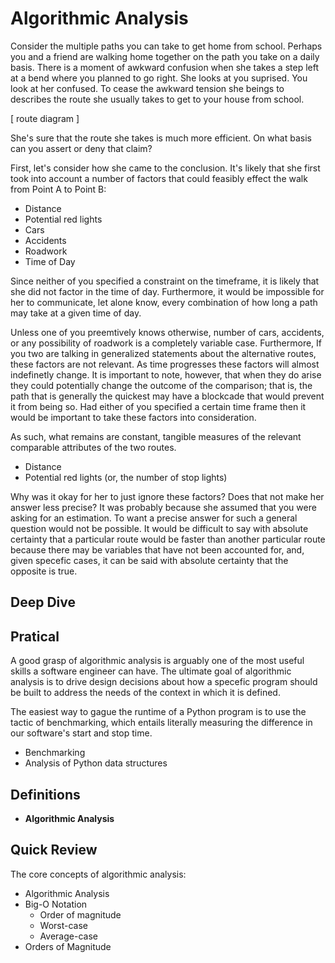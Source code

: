 # Algorithmic Analysis
Consider the multiple paths you can take to get home from school. Perhaps you and a friend are
walking home together on the path you take on a daily basis. There is a moment of awkward 
confusion when she takes a step left at a bend where you planned to go right. She looks at 
you suprised. You look at her confused. To cease the awkward tension she beings to describes 
the route she usually takes to get to your house from school.

[ route diagram ]

She's sure that the route she takes is much more efficient. On what basis can you assert or
deny that claim?

First, let's consider how she came to the conclusion. It's likely that she first took into 
account a number of factors that could feasibly effect the walk from Point A to Point B:
- Distance
- Potential red lights
- Cars
- Accidents
- Roadwork
- Time of Day

Since neither of you specified a constraint on the timeframe, it is likely that she
did not factor in the time of day. Furthermore, it would be impossible for her to 
communicate, let alone know, every combination of how long a path may take at a given 
time of day.

Unless one of you preemtively knows otherwise, number of cars, accidents, or any 
possibility of roadwork is a completely variable case. Furthermore, If you two are talking
in generalized statements about the alternative routes, these factors are not relevant. As
time progresses these factors will almost indefinetly change. It is important to note,
however, that when they do arise they could potentially change the outcome of the comparison; 
that is, the path that is generally the quickest may have a blockcade that 
would prevent it from being so. Had either of you specified a certain time frame then
it would be important to take these factors into consideration.

As such, what remains are constant, tangible measures of the relevant comparable attributes
of the two routes.
- Distance
- Potential red lights (or, the number of stop lights)

Why was it okay for her to just ignore these factors? Does that not make her answer less
precise? It was probably because she assumed that you were asking for an estimation. To 
want a precise answer for such a general question would not be possible. It would be
difficult to say with absolute certainty that a particular route would be faster than another
particular route because there may be variables that have not been accounted for, and,
given specefic cases, it can be said with absolute certainty that the opposite is true.

## Deep Dive


## Pratical
A good grasp of algorithmic analysis is arguably one of the most useful skills a software
engineer can have. The ultimate goal of algorithmic analysis is to drive design decisions about
how a specefic program should be built to address the needs of the context in which it is defined.

The easiest way to gague the runtime of a Python program is to use the tactic of benchmarking, 
which entails literally measuring the difference in our software's start and stop time.


- Benchmarking
- Analysis of Python data structures


## Definitions
- **Algorithmic Analysis**

## Quick Review
The core concepts of algorithmic analysis:
- Algorithmic Analysis
- Big-O Notation 
    + Order of magnitude
    + Worst-case
    + Average-case
- Orders of Magnitude

